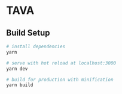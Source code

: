 # TAVA

## Build Setup

``` bash
# install dependencies
yarn

# serve with hot reload at localhost:3000
yarn dev

# build for production with minification
yarn build
```
